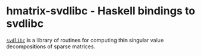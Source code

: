 # hmatrix-svdlibc - Haskell bindings to svdlibc

[`svdlibc`](https://github.com/lucasmaystre/svdlibc) is a library of routines
for computing thin singular value decompositions of sparse matrices.

